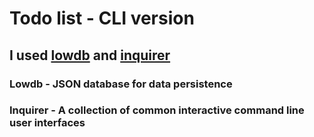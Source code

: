# Todo list - CLI version

## I used [lowdb](https://www.npmjs.com/package/lowdb) and [inquirer](https://www.npmjs.com/package/inquirer)
### Lowdb - JSON database for data persistence
### Inquirer - A collection of common interactive command line user interfaces
